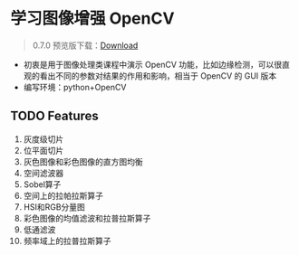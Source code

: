 # 学习图像增强 OpenCV 



> 0.7.0 预览版下载：[Download](https://github.com/jjyxx/-)

- 初衷是用于图像处理类课程中演示 OpenCV 功能，比如边缘检测，可以很直观的看出不同的参数对结果的作用和影响，相当于 OpenCV 的 GUI 版本
- 编写环境：python+OpenCV



## TODO Features

1. 灰度级切片
2. 位平面切片
3. 灰色图像和彩色图像的直方图均衡
4. 空间滤波器
5. Sobel算子
6. 空间上的拉帕拉斯算子
7. HSI和RGB分量图
8. 彩色图像的均值滤波和拉普拉斯算子
10. 低通滤波
11. 频率域上的拉普拉斯算子


